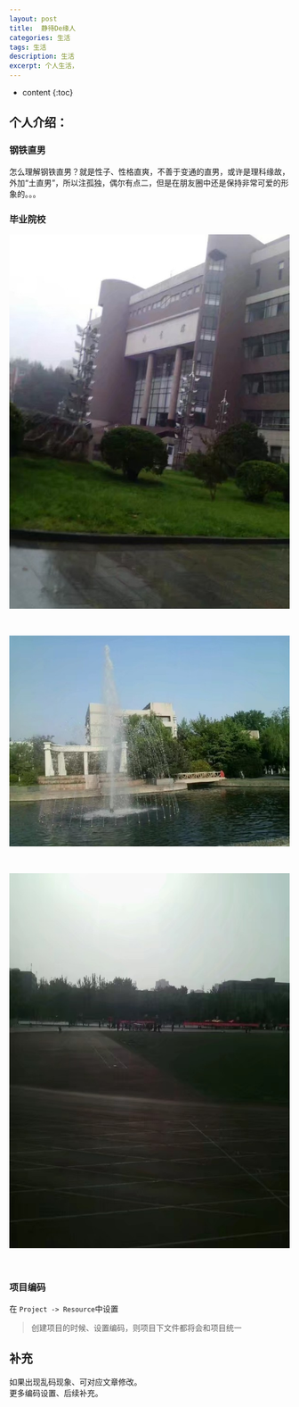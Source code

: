 ```yaml
---
layout: post
title:  静待De缘人
categories: 生活
tags: 生活
description: 生活
excerpt: 个人生活，
---
```


* content
{:toc}
## 个人介绍：
### 钢铁直男
  怎么理解钢铁直男？就是性子、性格直爽，不善于变通的直男，或许是理科缘故，外加“土直男”，所以注孤独，偶尔有点二，但是在朋友圈中还是保持非常可爱的形象的。。。

### 毕业院校
  
  

![](/images/posts/school/1.jpg)

<br />

![](/images/posts/school/2.jpg)

<br />

![](/images/posts/school/3.jpg)


<br />

### 项目编码
在 `Project -> Resource`中设置
> 创建项目的时候、设置编码，则项目下文件都将会和项目统一


## 补充
如果出现乱码现象、可对应文章修改。  
更多编码设置、后续补充。